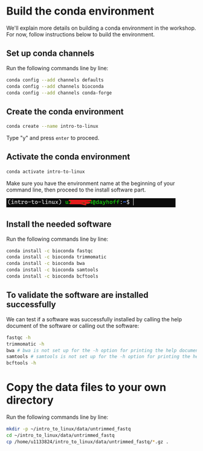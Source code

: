 # Build the conda environment 

We'll explain more details on building a conda environment in the workshop. For now, follow instructions below to build the environment. 

## Set up conda channels 

Run the following commands line by line: 

```sh
conda config --add channels defaults
conda config --add channels bioconda
conda config --add channels conda-forge
```

## Create the conda environment

```sh
conda create --name intro-to-linux 
```

Type "y" and press ```enter``` to proceed. 

## Activate the conda environment 

```sh
conda activate intro-to-linux
```

Make sure you have the environment name at the beginning of your command line, then proceed to the install software part. 

![conda_env](./images/conda_environment.png?raw=true) 

## Install the needed software 

Run the following commands line by line:

```sh
conda install -c bioconda fastqc
conda install -c bioconda trimmomatic
conda install -c bioconda bwa
conda install -c bioconda samtools
conda install -c bioconda bcftools 
```

## To validate the software are installed successfully 

We can test if a software was successfully installed by calling the help document of the software or calling out the software:

```sh
fastqc -h
trimmomatic -h 
bwa # bwa is not set up for the -h option for printing the help document 
samtools # samtools is not set up for the -h option for printing the help document 
bcftools -h 
```

# Copy the data files to your own directory 

Run the following commands line by line: 

```sh
mkdir -p ~/intro_to_linux/data/untrimmed_fastq
cd ~/intro_to_linux/data/untrimmed_fastq
cp /home/u1133824/intro_to_linux/data/untrimmed_fastq/*.gz .
```

